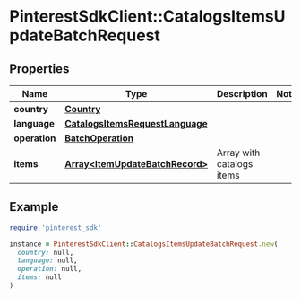 # PinterestSdkClient::CatalogsItemsUpdateBatchRequest

## Properties

| Name | Type | Description | Notes |
| ---- | ---- | ----------- | ----- |
| **country** | [**Country**](Country.md) |  |  |
| **language** | [**CatalogsItemsRequestLanguage**](CatalogsItemsRequestLanguage.md) |  |  |
| **operation** | [**BatchOperation**](BatchOperation.md) |  |  |
| **items** | [**Array&lt;ItemUpdateBatchRecord&gt;**](ItemUpdateBatchRecord.md) | Array with catalogs items |  |

## Example

```ruby
require 'pinterest_sdk'

instance = PinterestSdkClient::CatalogsItemsUpdateBatchRequest.new(
  country: null,
  language: null,
  operation: null,
  items: null
)
```

